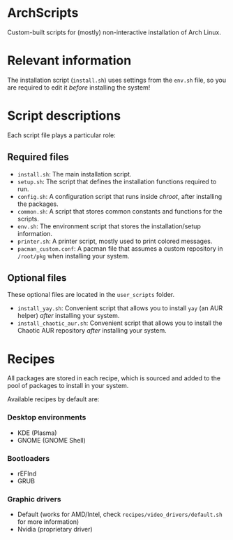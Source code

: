 # ArchScripts

Custom-built scripts for (mostly) non-interactive installation of Arch Linux.

# Relevant information

The installation script (`install.sh`) uses settings from the `env.sh` file, so you are required to edit it *before* installing the system!

# Script descriptions

Each script file plays a particular role:

## Required files

- `install.sh`: The main installation script.
- `setup.sh`: The script that defines the installation functions required to run.
- `config.sh`: A configuration script that runs inside *chroot*, after installing the packages.
- `common.sh`: A script that stores common constants and functions for the scripts.
- `env.sh`: The environment script that stores the installation/setup information.
- `printer.sh`: A printer script, mostly used to print colored messages.
- `pacman_custom.conf`: A pacman file that assumes a custom repository in `/root/pkg` when installing your system.

## Optional files

These optional files are located in the `user_scripts` folder.

- `install_yay.sh`: Convenient script that allows you to install `yay` (an AUR helper) *after* installing your system.
- `install_chaotic_aur.sh`: Convenient script that allows you to install the Chaotic AUR repository *after* installing your system.

# Recipes

All packages are stored in each recipe, which is sourced and added to the pool of packages to install in your system.

Available recipes by default are:

### Desktop environments
* KDE (Plasma)
* GNOME (GNOME Shell)

### Bootloaders
* rEFInd
* GRUB

### Graphic drivers
* Default (works for AMD/Intel, check `recipes/video_drivers/default.sh` for more information)
* Nvidia (proprietary driver)
